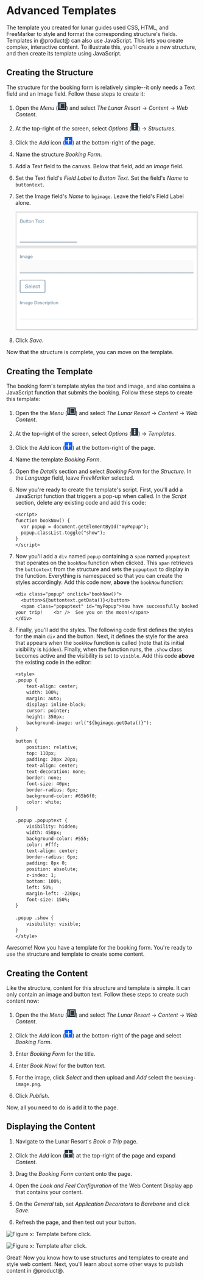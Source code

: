 # Advanced Templates

The template you created for lunar guides used CSS, HTML, and FreeMarker to 
style and format the corresponding structure's fields. Templates in @product@ 
can also use JavaScript. This lets you create complex, interactive content. To 
illustrate this, you'll create a new structure, and then create its template 
using JavaScript. 
<!-- Introduce the example, e.g. the booking form -->

## Creating the Structure

The structure for the booking form is relatively simple--it only needs a Text 
field and an Image field. Follow these steps to create it:

1.  Open the *Menu* 
    (![Product Menu](../../../../images/icon-menu.png)) and select *The Lunar 
    Resort* &rarr; *Content* &rarr; *Web Content*. 

2.  At the top-right of the screen, select *Options* 
    (![Options](../../../../images/icon-options.png)) &rarr; *Structures*.

3.  Click the *Add* icon 
    (![Add](../../../../images/icon-add.png)) at the bottom-right of the page. 

4.  Name the structure *Booking Form*. 

5.  Add a *Text* field to the canvas. Below that field, add an *Image* field. 

6.  Set the Text field's *Field Label* to *Button Text*. Set the field's *Name* 
    to `buttontext`.

7.  Set the Image field's *Name* to `bgimage`. Leave the field's Field Label 
    alone. 

    ![Figure x: The Booking Form structure contains a Text field above an Image field.](../../../../images/001-booking-form.png)

8.  Click *Save*. 

Now that the structure is complete, you can move on the template.

## Creating the Template

The booking form's template styles the text and image, and also contains a 
JavaScript function that submits the booking. Follow these steps to create this 
template:

1.  Open the the *Menu* 
    (![Product Menu](../../../../images/icon-menu.png)) and select *The Lunar 
    Resort* &rarr; *Content* &rarr; *Web Content*. 

2.  At the top-right of the screen, select *Options* 
    (![Options](../../../../images/icon-options.png)) &rarr; *Templates*. 

3.  Click the *Add* icon 
    (![Add](../../../../images/icon-add.png)) at the bottom-right of the page. 

4.  Name the template *Booking Form*. 

5.  Open the *Details* section and select *Booking Form* for the *Structure*. 
    In the *Language* field, leave *FreeMarker* selected. 

6.  Now you're ready to create the template's script. First, you'll add
    a JavaScript function that triggers a pop-up when called. In the *Script*
    section, delete any existing code and add this code: 

        <script>
        function bookNow() {
          var popup = document.getElementById("myPopup");
          popup.classList.toggle("show");
        }
        </script>
 
7.  Now you'll add a `div` named `popup` containing a `span` named 
    `popuptext` that operates on the `bookNow` function 
    when clicked. This `span` retrieves the `buttontext` from the structure 
    and sets the `popuptext` to display in the function. Everything is 
    namespaced so that you can create the styles accordingly. Add this code now,
     **above** the `bookNow` function: 

        <div class="popup" onclick="bookNow()">
          <button>${buttontext.getData()}</button>
          <span class="popuptext" id="myPopup">You have successfully booked your trip!    <br />  See you on the moon!</span>
        </div>

8.  Finally, you'll add the styles. The following code first defines the styles 
    for the main `div` and the button. Next, it defines the style for the area 
    that appears when the `bookNow` function is called (note that its initial 
    visibility is `hidden`). Finally, when the function runs, the `.show` class 
    becomes active and the visibility is set to `visible`. Add this code 
    **above** the existing code in the editor:

        <style>
        .popup {
            text-align: center;
            width: 100%;
            margin: auto;
            display: inline-block;
            cursor: pointer;
            height: 350px;
            background-image: url("${bgimage.getData()}");
        }

        button {
            position: relative;
            top: 110px;
            padding: 20px 20px;
            text-align: center;
            text-decoration: none;
            border: none;
            font-size: 40px;
            border-radius: 6px;
            background-color: #65b6f0;
            color: white;
        }

        .popup .popuptext {
            visibility: hidden;
            width: 450px;
            background-color: #555;
            color: #fff;
            text-align: center;
            border-radius: 6px;
            padding: 8px 0;
            position: absolute;
            z-index: 1;
            bottom: 100%;
            left: 50%;
            margin-left: -220px;
            font-size: 150%;
        }

        .popup .show {
            visibility: visible;
        }
        </style>

Awesome! Now you have a template for the booking form. You're ready to use the 
structure and template to create some content. 

## Creating the Content

Like the structure, content for this structure and template is simple. It can 
only contain an image and button text. Follow these steps to create such content 
now:

1.  Open the the *Menu* 
    (![Product Menu](../../../../images/icon-menu.png)) and select *The Lunar 
    Resort* &rarr; *Content* &rarr; *Web Content*. 

2.  Click the *Add* icon 
    (![Add](../../../../images/icon-add.png)) at the bottom-right of the page 
    and select *Booking Form*. 

3.  Enter *Booking Form* for the title. 

4.  Enter *Book Now!* for the button text. 

5.  For the image, click *Select* and then upload and *Add* select the 
    `booking-image.png`. 

6.  Click *Publish*.

Now, all you need to do is add it to the page.

## Displaying the Content

1.  Navigate to the Lunar Resort's *Book a Trip* page. 

2.  Click the *Add* icon 
    (![Add](../../../../images/icon-add-app.png)) at the top-right of the page 
    and expand *Content*. 

3.  Drag the *Booking Form* content onto the page. 

4.  Open the *Look and Feel Configuration* of the Web Content Display app that 
    contains your content. 

5.  On the *General* tab, set *Application Decorators* to *Barebone* and click 
    *Save*. 

6.  Refresh the page, and then test out your button.

![Figure x: Template before click.](../../images/001-adv-template-final1.png)

![Figure x: Template after click.](../../images/001-adv-template-final2.png)

Great! Now you know how to use structures and templates to create and style web 
content. Next, you'll learn about some other ways to publish content in 
@product@. 
